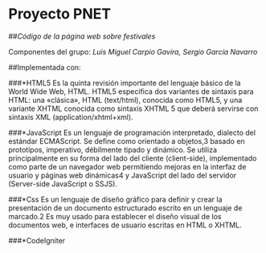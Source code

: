 # Proyecto PNET

##*Código de la página web sobre festivales*

Componentes del grupo: *Luis Miguel Carpio Gavira, Sergio García Navarro*


##Implementada con:

###*HTML5
Es la quinta revisión importante del lenguaje básico de la World Wide Web, HTML. HTML5 especifica dos variantes de sintaxis para HTML: una «clásica», HTML (text/html), conocida como HTML5, y una variante XHTML conocida como sintaxis XHTML 5 que deberá servirse con sintaxis XML (application/xhtml+xml).

###*JavaScript
Es un lenguaje de programación interpretado, dialecto del estándar ECMAScript. Se define como orientado a objetos,3​ basado en prototipos, imperativo, débilmente tipado y dinámico. Se utiliza principalmente en su forma del lado del cliente (client-side), implementado como parte de un navegador web permitiendo mejoras en la interfaz de usuario y páginas web dinámicas4​ y JavaScript del lado del servidor (Server-side JavaScript o SSJS).

###*Css
Es un lenguaje de diseño gráfico para definir y crear la presentación de un documento estructurado escrito en un lenguaje de marcado.2​ Es muy usado para establecer el diseño visual de los documentos web, e interfaces de usuario escritas en HTML o XHTML.

###*CodeIgniter
